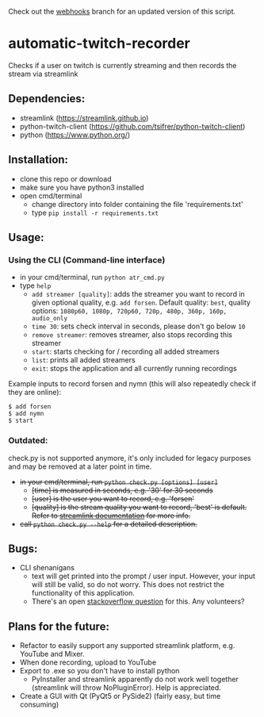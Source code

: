 Check out the [webhooks](https://github.com/Instinctlol/automatic-twitch-recorder/tree/webhooks) branch for an updated version of this script.

# automatic-twitch-recorder

Checks if a user on twitch is currently streaming and then records the stream via streamlink

## Dependencies:

- streamlink (https://streamlink.github.io)
- python-twitch-client (https://github.com/tsifrer/python-twitch-client)
- python (https://www.python.org/)

## Installation:

- clone this repo or download
- make sure you have python3 installed
- open cmd/terminal
  - change directory into folder containing the file 'requirements.txt'
  - type `pip install -r requirements.txt`

## Usage:

### Using the CLI (Command-line interface)

- in your cmd/terminal, run `python atr_cmd.py`
- type `help`
  - `add streamer [quality]`: adds the streamer you want to record in given optional quality, e.g. `add forsen`. Default quality: `best`, quality options: `1080p60, 1080p, 720p60, 720p, 480p, 360p, 160p, audio_only`
  - `time 30`: sets check interval in seconds, please don't go below `10`
  - `remove streamer`: removes streamer, also stops recording this streamer
  - `start`: starts checking for / recording all added streamers
  - `list`: prints all added streamers
  - `exit`: stops the application and all currently running recordings

Example inputs to record forsen and nymn (this will also repeatedly check if they are online):

```
$ add forsen
$ add nymn
$ start
```


### Outdated:

check.py is not supported anymore, it's only included for legacy purposes and may be removed at a later point in time.

- ~~in your cmd/terminal, run `python check.py [options] [user]`~~
  - ~~[time] is measured in seconds, e.g. '30' for 30 seconds~~
  - ~~[user] is the user you want to record, e.g. 'forsen'~~
  - ~~[quality] is the stream quality you want to record, 'best' is default. Refer to [streamlink documentation](https://streamlink.github.io/) for more info.~~
- ~~call `python check.py --help` for a detailed description.~~


## Bugs:

- CLI shenanigans
    - text will get printed into the prompt / user input. However, your input will still be valid, so do not worry. This does not restrict the functionality of this application.
    - There's an open [stackoverflow question](https://stackoverflow.com/questions/57027294/cmd-module-async-job-prints-are-overwriting-prompt-input) for this. Any volunteers?

## Plans for the future:

- Refactor to easily support any supported streamlink platform, e.g. YouTube and Mixer.
- When done recording, upload to YouTube
- Export to .exe so you don't have to install python
  - PyInstaller and streamlink apparently do not work well together (streamlink will throw NoPluginError). Help is appreciated.
- Create a GUI with Qt (PyQt5 or PySide2) (fairly easy, but time consuming)
